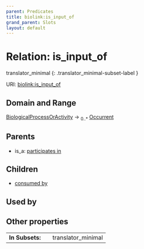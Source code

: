 ```yaml
---
parent: Predicates
title: biolink:is_input_of
grand_parent: Slots
layout: default
---
```


# Relation: is_input_of

translator_minimal
{: .translator_minimal-subset-label }




URI: [biolink:is_input_of](https://w3id.org/biolink/vocab/is_input_of)

## Domain and Range

[BiologicalProcessOrActivity](BiologicalProcessOrActivity.md) ->  <sub>0..\*</sub> [Occurrent](Occurrent.md)

## Parents

 *  is_a: [participates in](participates_in.md)

## Children

 *  [consumed by](consumed_by.md)

## Used by


## Other properties

|  |  |  |
| --- | --- | --- |
| **In Subsets:** | | translator_minimal |

